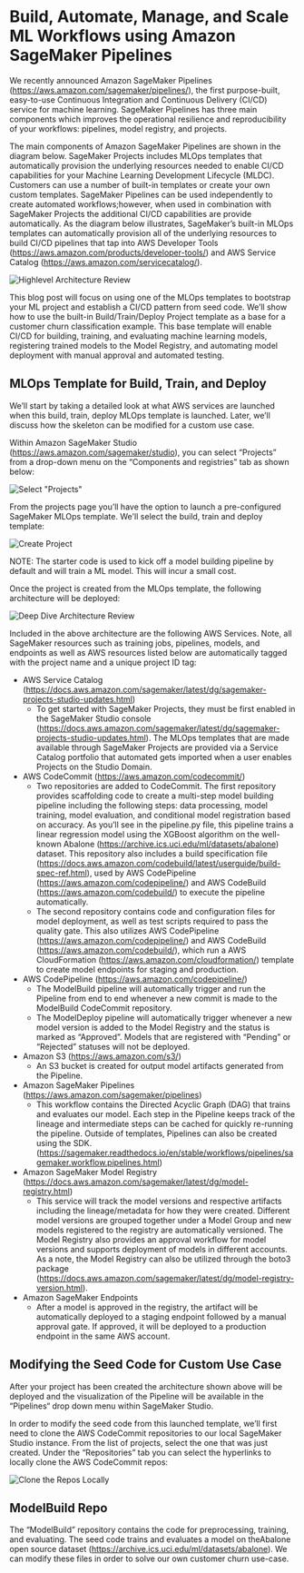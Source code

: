 # Build, Automate, Manage, and Scale ML Workflows using Amazon SageMaker Pipelines

We recently announced Amazon SageMaker Pipelines (https://aws.amazon.com/sagemaker/pipelines/), the first purpose-built, easy-to-use Continuous Integration and Continuous Delivery (CI/CD) service for machine learning. SageMaker Pipelines has three main components which improves the operational resilience and reproducibility of your workflows: pipelines, model registry, and projects. 

The main components of Amazon SageMaker Pipelines are shown in the diagram below. SageMaker Projects includes MLOps templates that automatically provision the underlying resources needed to enable CI/CD capabilities for your Machine Learning Development Lifecycle (MLDC). Customers can use a number of built-in templates or create your own custom templates. SageMaker Pipelines can be used independently to create automated workflows;however, when used in combination with SageMaker Projects the additional CI/CD capabilities are provide automatically. As the diagram below illustrates, SageMaker’s built-in MLOps templates can automatically provision all of the underlying resources to build CI/CD pipelines that tap into AWS Developer Tools (https://aws.amazon.com/products/developer-tools/) and AWS Service Catalog (https://aws.amazon.com/servicecatalog/).

![Highlevel Architecture Review](https://github.com/HallieCrosby/amazon-sagemaker-examples/tree/challie_reinvnet2020/sagemaker-pipelines/tabular/customizing_build_train_deploy_project/modelbuild/img/high_level.png)

This blog post will focus on using one of the MLOps templates to bootstrap your ML project and establish a CI/CD pattern from seed code. We’ll show how to use the built-in Build/Train/Deploy Project template as a base for a customer churn classification example. This base template will enable CI/CD for building, training, and evaluating machine learning models, registering trained models to the Model Registry, and automating model deployment with manual approval and automated testing. 

## MLOps Template for Build, Train, and Deploy

We’ll start by taking a detailed look at what AWS services are launched when this build, train, deploy MLOps template is launched. Later, we’ll discuss how the skeleton can be modified for a custom use case. 

Within Amazon SageMaker Studio (https://aws.amazon.com/sagemaker/studio), you can select “Projects” from a drop-down menu on the “Components and registries” tab as shown below:

![Select "Projects"](https://github.com/HallieCrosby/amazon-sagemaker-examples/tree/challie_reinvnet2020/sagemaker-pipelines/tabular/customizing_build_train_deploy_project/modelbuild/img/select_project.png)

From the projects page you’ll have the option to launch a pre-configured SageMaker MLOps template. We'll select the build, train and deploy template:

![Create Project](https://github.com/HallieCrosby/amazon-sagemaker-examples/tree/challie_reinvnet2020/sagemaker-pipelines/tabular/customizing_build_train_deploy_project/modelbuild/img/create_project.png)

NOTE: The starter code is used to kick off a model building pipeline by default and will train a ML model. This will incur a small cost.

Once the project is created from the MLOps template, the following architecture will be deployed:

![Deep Dive Architecture Review](https://github.com/HallieCrosby/amazon-sagemaker-examples/tree/challie_reinvnet2020/sagemaker-pipelines/tabular/customizing_build_train_deploy_project/modelbuild/img/deep_dive.png)

Included in the above architecture are the following AWS Services. Note, all SageMaker resources such as training jobs, pipelines, models, and endpoints as well as AWS resources listed below are automatically tagged with the project name and a unique project ID tag:

* AWS Service Catalog (https://docs.aws.amazon.com/sagemaker/latest/dg/sagemaker-projects-studio-updates.html)
    * To get started with SageMaker Projects, they must be first enabled in the SageMaker Studio console (https://docs.aws.amazon.com/sagemaker/latest/dg/sagemaker-projects-studio-updates.html). The MLOps templates that are made available through SageMaker Projects are provided via a Service Catalog portfolio that automated gets imported when a user enables Projects on the Studio Domain.  
* AWS CodeCommit (https://aws.amazon.com/codecommit/)
    * Two repositories are added to CodeCommit. The first repository provides scaffolding code to create a multi-step model building pipeline including the following steps: data processing, model training, model evaluation, and conditional model registration based on accuracy. As you’ll see in the pipeline.py file, this pipeline trains a linear regression model using the XGBoost algorithm on the well-known Abalone (https://archive.ics.uci.edu/ml/datasets/abalone) dataset. This repository also includes a build specification file (https://docs.aws.amazon.com/codebuild/latest/userguide/build-spec-ref.html), used by AWS CodePipeline (https://aws.amazon.com/codepipeline/) and AWS CodeBuild (https://aws.amazon.com/codebuild/) to execute the pipeline automatically.
    * The second repository contains code and configuration files for model deployment, as well as test scripts required to pass the quality gate. This also utilizes AWS CodePipeline (https://aws.amazon.com/codepipeline/) and AWS CodeBuild (https://aws.amazon.com/codebuild/), which run a AWS CloudFormation (https://aws.amazon.com/cloudformation/) template to create model endpoints for staging and production. 
* AWS CodePipeline (https://aws.amazon.com/codepipeline/)
    * The ModelBuild pipeline will automatically trigger and run the Pipeline from end to end whenever a new commit is made to the ModelBuild CodeCommit repository.
    * The ModelDeploy pipeline will automatically trigger whenever a new model version is added to the Model Registry and the status is marked as “Approved”. Models that are registered with “Pending” or “Rejected” statuses will not be deployed.  
* Amazon S3 (https://aws.amazon.com/s3/)
    * An S3 bucket is created for output model artifacts generated from the Pipeline.
* Amazon SageMaker Pipelines (https://aws.amazon.com/sagemaker/pipelines)
    * This workflow contains the Directed Acyclic Graph (DAG) that trains and evaluates our model. Each step in the Pipeline keeps track of the lineage and intermediate steps can be cached for quickly re-running the pipeline. Outside of templates, Pipelines can also be created using the SDK. (https://sagemaker.readthedocs.io/en/stable/workflows/pipelines/sagemaker.workflow.pipelines.html)
* Amazon SageMaker Model Registry (https://docs.aws.amazon.com/sagemaker/latest/dg/model-registry.html)
    * This service will track the model versions and respective artifacts including the lineage/metadata for how they were created. Different model versions are grouped together under a Model Group and new models registered to the registry are automatically versioned. The Model Registry also provides an approval workflow for model versions and supports deployment of models in different accounts. As a note, the Model Registry can also be utilized through the boto3 package (https://docs.aws.amazon.com/sagemaker/latest/dg/model-registry-version.html).
* Amazon SageMaker Endpoints
    * After a model is approved in the registry, the artifact will be automatically deployed to a staging endpoint followed by a manual approval gate. If approved, it will be deployed to a production endpoint in the same AWS account.

## Modifying the Seed Code for Custom Use Case

After your project has been created the architecture shown above will be deployed and the visualization of the Pipeline will be available in the “Pipelines“ drop down menu within SageMaker Studio.

In order to modify the seed code from this launched template, we’ll first need to clone the AWS CodeCommit repositories to our local SageMaker Studio instance. From the list of projects, select the one that was just created. Under the “Repositories” tab you can select the hyperlinks to locally clone the AWS CodeCommit repos:

![Clone the Repos Locally](https://github.com/HallieCrosby/amazon-sagemaker-examples/tree/challie_reinvnet2020/sagemaker-pipelines/tabular/customizing_build_train_deploy_project/modelbuild/img/clone.png)

## ModelBuild Repo

The “ModelBuild” repository contains the code for preprocessing, training, and evaluating. The seed code trains and evaluates a model on theAbalone open source dataset (https://archive.ics.uci.edu/ml/datasets/abalone). We can modify these files in order to solve our own customer churn use-case.


